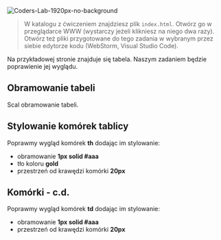 ![Coders-Lab-1920px-no-background](https://user-images.githubusercontent.com/152855/73064373-5ed69780-3ea1-11ea-8a71-3d370a5e7dd8.png)


> W katalogu z ćwiczeniem znajdziesz plik `index.html`. Otwórz go w przeglądarce WWW (wystarczy jeżeli klikniesz na niego dwa razy).  
> Otwórz też pliki przygotowane do tego zadania w wybranym przez siebie edytorze kodu (WebStorm, Visual Studio Code). 

Na przykładowej stronie znajduje się tabela. Naszym zadaniem będzie poprawienie jej wyglądu.


## Obramowanie tabeli

Scal obramowanie tabeli.


## Stylowanie komórek tablicy

Poprawmy wygląd komórek **th** dodając im stylowanie:

* obramowanie **1px solid #aaa**
* tło koloru **gold**
* przestrzeń od krawędzi komórki **20px**


## Komórki - c.d.

Poprawmy wygląd komórek **td** dodając im stylowanie:

* obramowanie **1px solid #aaa**
* przestrzeń od krawędzi komórki **20px**

